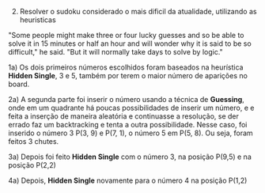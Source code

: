 2. Resolver o sudoku considerado o mais dificil da atualidade, utilizando as heuristicas

"Some people might make three or four lucky guesses and so be able to solve it in 15 minutes or half an hour and will wonder why it is said to be so difficult," he said. "But it will normally take days to solve by logic."

1a)  Os dois primeiros números escolhidos foram baseados na heurística **Hidden Single**, 3 e 5, também por terem o maior número de aparições no board.

2a) A segunda parte foi inserir o número usando a técnica de **Guessing**, onde em um quadrante há poucas possibilidades de inserir um número, e e feita a inserção de maneira aleatória e continuasse a resolução, se der errado faz um backtracking e tenta a outra possibilidade. Nesse caso, foi inserido o número 3 P(3, 9) e P(7, 1), o número 5 em P(5, 8). Ou seja, foram feitos 3 chutes.

3a) Depois foi feito **Hidden Single** com o número 3, na posição P(9,5) e na posição P(2,2)

4a) Depois, **Hidden Single** novamente para o número 4 na posição P(1,2)

